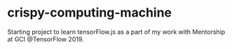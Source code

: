 # crispy-computing-machine
Starting project to learn tensorFlow.js as a part of my work with Mentorship at GCI @TensorFlow 2019.
